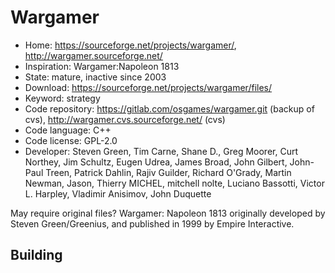 # Wargamer

- Home: https://sourceforge.net/projects/wargamer/, http://wargamer.sourceforge.net/
- Inspiration: Wargamer:Napoleon 1813
- State: mature, inactive since 2003
- Download: https://sourceforge.net/projects/wargamer/files/
- Keyword: strategy
- Code repository: https://gitlab.com/osgames/wargamer.git (backup of cvs), http://wargamer.cvs.sourceforge.net/ (cvs)
- Code language: C++
- Code license: GPL-2.0
- Developer: Steven Green, Tim Carne, Shane D., Greg Moorer, Curt Northey, Jim Schultz, Eugen Udrea, James Broad, John Gilbert, John-Paul Treen, Patrick Dahlin, Rajiv Guilder, Richard O'Grady, Martin Newman, Jason, Thierry MICHEL, mitchell nolte, Luciano Bassotti, Victor L. Harpley, Vladimir Anisimov, John Duquette

May require original files?
Wargamer: Napoleon 1813 originally developed by Steven Green/Greenius, and published in 1999 by Empire Interactive.

## Building
